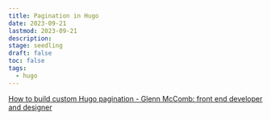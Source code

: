 ```yaml
---
title: Pagination in Hugo
date: 2023-09-21
lastmod: 2023-09-21
description: 
stage: seedling
draft: false
toc: false
tags:
  - hugo
---
```

[How to build custom Hugo pagination - Glenn McComb: front end developer and designer](https://glennmccomb.com/articles/how-to-build-custom-hugo-pagination/)
